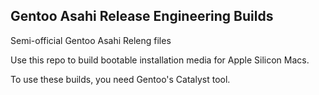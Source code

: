 Gentoo Asahi Release Engineering Builds
---------------------------------
Semi-official Gentoo Asahi Releng files

Use this repo to build bootable installation media for Apple Silicon Macs.

To use these builds, you need Gentoo's Catalyst tool.
